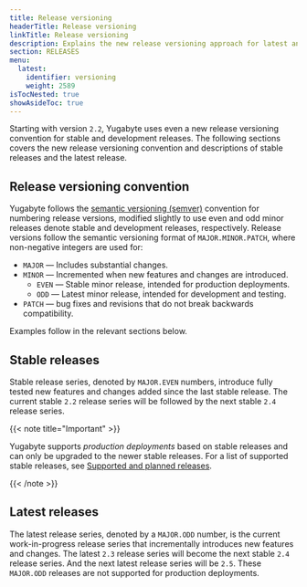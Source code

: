 ```yaml
---
title: Release versioning
headerTitle: Release versioning
linkTitle: Release versioning
description: Explains the new release versioning approach for latest and stable releases.
section: RELEASES
menu:
  latest:
    identifier: versioning
    weight: 2589
isTocNested: true
showAsideToc: true
---
```


Starting with version `2.2`, Yugabyte uses even a new release versioning convention for stable and development releases. The following sections covers the new release versioning convention and descriptions of stable releases and the latest release.

## Release versioning convention

Yugabyte follows the [semantic versioning (semver)](https://semver.org) convention for numbering release versions, modified slightly to use even and odd minor releases denote stable and development releases, respectively. Release versions follow the semantic versioning format of `MAJOR.MINOR.PATCH`, where non-negative integers are used for:

- `MAJOR` — Includes substantial changes.
- `MINOR` — Incremented when new features and changes are introduced.
  - `EVEN` — Stable minor release, intended for production deployments.
  - `ODD` — Latest minor release, intended for development and testing.
- `PATCH` — bug fixes and revisions that do not break backwards compatibility.

Examples follow in the relevant sections below.

## Stable releases

Stable release series, denoted by `MAJOR.EVEN` numbers, introduce fully tested new features and changes added since the last stable release. The current stable `2.2` release series will be followed by the next stable `2.4` release series.

{{< note title="Important" >}}

Yugabyte supports *production deployments* based on stable releases and can only be upgraded to the newer stable releases. For a list of supported stable releases, see [Supported and planned releases](../releases-overview/#supported-stable-releases).

{{< /note >}}

## Latest releases

The latest release series, denoted by a `MAJOR.ODD` number, is the current work-in-progress release series that incrementally introduces new features and changes. The latest `2.3` release series will become the next stable `2.4` release series. And the next latest release series will be `2.5`. These `MAJOR.ODD` releases are not supported for production deployments.
